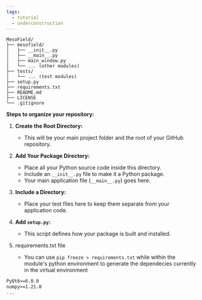 ```yaml
---
tags:
  - tutorial
  - underconstruction
---
```



```
MesoField/
├── mesofield/
│   ├── __init__.py
│   ├── __main__.py
│   ├── main_window.py
│   └── ... (other modules)
├── tests/
│   └── ... (test modules)
├── setup.py
├── requirements.txt
├── README.md
├── LICENSE
└── .gitignore
```

**Steps to organize your repository:**

1. **Create the Root Directory:**
    
    - This will be your main project folder and the root of your GitHub repository.
    
2. **Add Your Package Directory:**
    
    - Place all your Python source code inside this directory.
    - Include an `__init__.py` file to make it a Python package.
    - Your main application file (`__main__.py`) goes here.
    
3. **Include a Directory:**
    
    - Place your test files here to keep them separate from your application code.
	
4. **Add `setup.py`:**
    
    - This script defines how your package is built and installed.

5. requirements.txt file
	- You can use `pip freeze > requirements.txt` while within the module's python environment to generate the dependecies currently in the virtual environment

```txt
PyQt6>=6.0.0
numpy>=1.21.0
...
```
